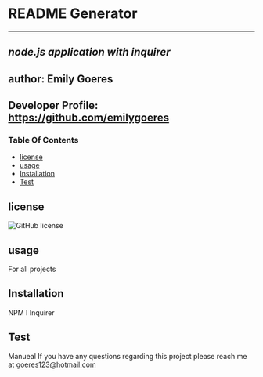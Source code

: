 
# README Generator
------------------------
_node.js application with inquirer_
--------------------------------
## author: Emily Goeres
## Developer Profile: https://github.com/emilygoeres

### Table Of Contents
* [license](#license)
* [usage](#usage)
* [Installation](#Installation)
* [Test](#Test)


## license
![GitHub license](https://img.shields.io/badge/license-MIT-blue.svg)


## usage
For all projects
## Installation
NPM I Inquirer
## Test
Manueal
If you have any questions regarding this project please reach me at goeres123@hotmail.com
    